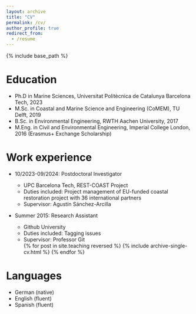 ```yaml
---
layout: archive
title: "CV"
permalink: /cv/
author_profile: true
redirect_from:
  - /resume
---
```


{% include base_path %}

Education
======
* Ph.D in Marine Sciences, Universitat Politècnica de Catalunya Barcelona Tech, 2023
* M.Sc. in Coastal and Marine Science and Engineering (CoMEM), TU Delft, 2019
* B.Sc. in Environmental Engineering, RWTH Aachen University, 2017
* M.Eng. in Civil and Environmental Engineering, Imperial College London, 2016 (Erasmus+ Exchange Scholarship) 

Work experience
======
* 10/2023-09/2024: Postdoctoral Investigator
  * UPC Barcelona Tech, REST-COAST Project
  * Duties included: Project management of EU-funded coastal restoration project with 36 international partners
  * Supervisor: Agustín Sánchez-Arcilla

* Summer 2015: Research Assistant
  * Github University
  * Duties included: Tagging issues
  * Supervisor: Professor Git
  <ul>{% for post in site.teaching reversed %}
    {% include archive-single-cv.html %}
  {% endfor %}</ul>

Languages
======
* German (native)
* English (fluent)
* Spanish (fluent)
